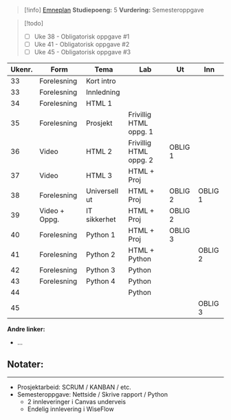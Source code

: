 > [!info]
> [Emneplan](https://www.hvl.no/studier/studieprogram/emne/DAT111)
> **Studiepoeng:** 5
> **Vurdering:** Semesteroppgave

>[!todo]
>- [ ] Uke 38 - Obligatorisk oppgave #1
>- [ ] Uke 41 - Obligatorisk oppgave #2
>- [ ] Uke 45 - Obligatorisk oppgave #3

| Ukenr. | Form          | Tema          | Lab                    | Ut      | Inn     |
| ------ | ------------- | ------------- | ---------------------- | ------- | ------- |
| 33     | Forelesning   | Kort intro    |                        |         |         |
| 33     | Forelesning   | Innledning    |                        |         |         |
| 34     | Forelesning   | HTML 1        |                        |         |         |
| 35     | Forelesning   | Prosjekt      | Frivillig HTML oppg. 1 |         |         |
| 36     | Video         | HTML 2        | Frivillig HTML oppg. 2 | OBLIG 1 |         |
| 37     | Video         | HTML 3        | HTML + Proj            |         |         |
| 38     | Forelesning   | Universell ut | HTML + Proj            | OBLIG 2 | OBLIG 1 |
| 39     | Video + Oppg. | IT sikkerhet  | HTML + Proj            | OBLIG 2 |         |
| 40     | Forelesning   | Python 1      | HTML + Proj            | OBLIG 3 |         |
| 41     | Forelesning   | Python 2      | HTML + Python          |         | OBLIG 2 |
| 42     | Forelesning   | Python 3      | Python                 |         |         |
| 43     | Forelesning   | Python 4      | Python                 |         |         |
| 44     |               |               | Python                 |         |         |
| 45     |               |               |                        |         | OBLIG 3 |

**Andre linker:**
- ...

## Notater:
- - -
- Prosjektarbeid: SCRUM / KANBAN / etc.
- Semesteroppgave: Nettside / Skrive rapport / Python
	- 2 innleveringer i Canvas underveis
	- Endelig innlevering i WiseFlow
